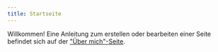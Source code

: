 ```yaml
---
title: Startseite
---
```


Willkommen! Eine Anleitung zum erstellen oder bearbeiten einer Seite befindet
sich auf der ["Über mich"-Seite](about).
